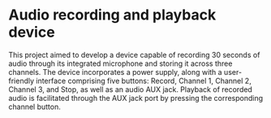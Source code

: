 # Audio recording and playback device

This project aimed to develop a device capable of recording 30 seconds of audio through its integrated microphone and storing it across three channels. The device incorporates a power supply, along with a user-friendly interface comprising five buttons: Record, Channel 1, Channel 2, Channel 3, and Stop, as well as an audio AUX jack. Playback of recorded audio is facilitated through the AUX jack port by pressing the corresponding channel button.

